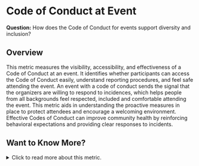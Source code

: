 # Code of Conduct at Event

**Question:** How does the Code of Conduct for events support diversity and inclusion?

## Overview
This metric measures the visibility, accessibility, and effectiveness of a Code of Conduct at an event. It identifies whether participants can access the Code of Conduct easily, understand reporting procedures, and feel safe attending the event. An event with a code of conduct sends the signal that the organizers are willing to respond to incidences, which helps people from all backgrounds feel respected, included and comfortable attending the event. This metric aids in understanding the proactive measures in place to protect attendees and encourage a welcoming environment. Effective Codes of Conduct can improve community health by reinforcing behavioral expectations and providing clear responses to incidents.

## Want to Know More?

<span markdown="1"><details>
<summary>Click to read more about this metric.</summary>

### Data Collection Strategies 

**Observe whether a code of conduct is posted at an event:*
- As an attendee or event staff, observe whether participants will have an easy time finding a code of conduct posted at the event. Having a code of conduct prominently posted at a registration site may be useful.
- Observe that code of conduct has a clear avenue for reporting violations at the event.

**Observe event website:**
- Observe that code of conduct on the website has a clear avenue for reporting violations via email.
- Observe that code of conduct/event website provides information about possible ways to provide support victims of inappropriate behaviour, eventually links to external bodies?
- Browse the event website. If code of conduct is posted and there is a clear avenue for reporting violations at the event, this criteria is fulfilled. (Note: ideally, the code of conduct would be easily discoverable)

**Interview and/or survey participants to understand more about why the event code of conduct did or did not meet their expectations:**
- What can this event do to improve the code of conduct at this event?
- What are some examples of how this event met or exceeded your code of conduct expectations?
- Are participants required to accept the code of conduct before completing registration?

**Survey participants about the code of conduct:**
  * Likert scale [1-x] item: How well did the event meet your code of conduct expectations.
  * On registration, and during the event were you made aware of the code of conduct and how to report violations? [i]
  * Did the existence of the code of conduct make you feel safer, and more empowered to fully participate at this event? [i]
  * If you reported a violation of the code of conduct, was it resolved to your satisfaction? [i]

### Filters 
- Event type (e.g., virtual or in-person)
- Participant demographics
- Presence of reporting mechanisms
- Code of Conduct location (website, registration area, etc.)

### Visualizations
None Specified

<span markdown="1"><details>

## References
- [Attendee Procedure For Incident Handling](https://github.com/python/pycon-code-of-conduct/blob/master/Attendee%20Procedure%20for%20incident%20handling.md)
- [2018 Pycon Code Of Conduct](https://pycon.blogspot.com/2018/04/code-of-conduct-updates-for-pycon-2018.html)
- [Conference anti-harassment](https://geekfeminism.wikia.org/wiki/Conference_anti-harassment)

[i] Some sample questions re-used from the [Mozilla project](https://github.com/mozilla/diversity/blob/master/data-metrics/surveys/en/cpg-follow-up.md).

## Contributors
- Dawn Foster
- Poornima Haridas
- Daniel Izquierdo Cortazar
- Georg Link
- Martin Coulombe
- Yehui Wang
- Armstrong Foundjem
- Yash Prakash
- Justin Flory
- Matt Germonprez
- Kevin Lumbard
- Yigakpoa L. Samuel (I)

## Additional Information
To edit this metric please [submit a change request here](https://github.com/chaoss/wg-dei/blob/main/focus-areas/event-diversity/code-of-conduct-at-event.md). 

To reference this metric in software or publications, please use this stable URL: [https://chaoss.community/?p=3492](https://chaoss.community/?p=3492)

<!-- # For groupings in the knowledge base
Context tags: Diversity & Inclusion, Event Management, Community Engagement, Safety & Ethics
Keyword tags: Code of Conduct, Event Safety, Inclusion, Diversity, Incident Reporting, Community Standards
-->
